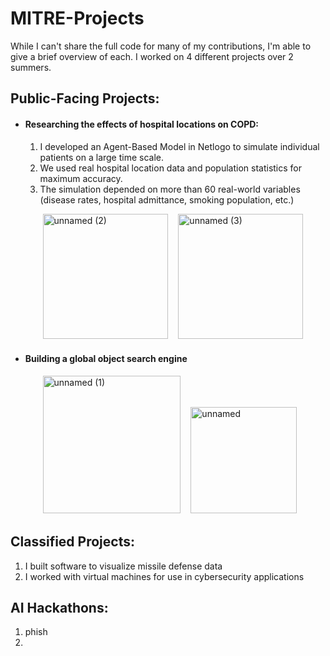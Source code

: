 # MITRE-Projects
While I can't share the full code for many of my contributions, I'm able to give a brief overview of each. I worked on 4 different projects over 2 summers.

## Public-Facing Projects:
- #### Researching the effects of hospital locations on COPD: 
    1. I developed an Agent-Based Model in Netlogo to simulate individual patients on a large time scale.
    2. We used real hospital location data and population statistics for maximum accuracy.
    3. The simulation depended on more than 60 real-world variables (disease rates, hospital admittance, smoking population, etc.)
       
ㅤㅤㅤㅤ<img src="https://github.com/NoahBSchwartz/MITRE-Projects/assets/44248582/14b81f23-80bb-4985-b2c2-f8c643991ec8" width="200" alt="unnamed (2)">
ㅤ<img src="https://github.com/NoahBSchwartz/MITRE-Projects/assets/44248582/cb028d20-261f-4d22-a170-df253deaa556" width="200" alt="unnamed (3)">

- #### Building a global object search engine 

ㅤㅤㅤㅤ<img src="https://github.com/NoahBSchwartz/MITRE-Projects/assets/44248582/e43d5d90-9a90-411c-9a07-2a2fdf2a5589" width="220" alt="unnamed (1)">
ㅤ<img src="https://github.com/NoahBSchwartz/MITRE-Projects/assets/44248582/6bbb124b-ad05-4072-8dce-5b1a3407e93b" width="170" alt="unnamed">


## Classified Projects:
1. I built software to visualize missile defense data
2. I worked with virtual machines for use in cybersecurity applications

## AI Hackathons:
1. phish
2. 
